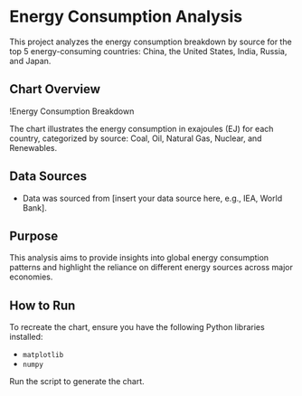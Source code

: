 # Energy Consumption Analysis

This project analyzes the energy consumption breakdown by source for the top 5 energy-consuming countries: China, the United States, India, Russia, and Japan.

## Chart Overview
!Energy Consumption Breakdown

The chart illustrates the energy consumption in exajoules (EJ) for each country, categorized by source: Coal, Oil, Natural Gas, Nuclear, and Renewables.

## Data Sources
- Data was sourced from [insert your data source here, e.g., IEA, World Bank].

## Purpose
This analysis aims to provide insights into global energy consumption patterns and highlight the reliance on different energy sources across major economies.

## How to Run
To recreate the chart, ensure you have the following Python libraries installed:
- `matplotlib`
- `numpy`

Run the script to generate the chart.

